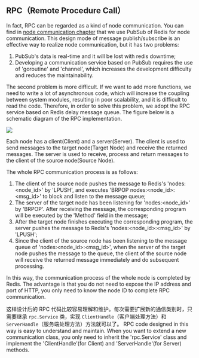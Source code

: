 ## RPC（Remote Procedure Call）

In fact, RPC can be regarded as a kind of node communication. You can find in [node communication chapter](./NodeCommunication.md) that we use PubSub of Redis for node communication. This design mode of message publish/subscribe is an effective way to realize node communication, but it has two problems:

1. PubSub's data is real-time and it will be lost with redis downtime;
2. Developing a communication service based on PubSub requires the use of 'goroutine' and 'channel', which increases the development difficulty and reduces the maintainability.

The second problem is more difficult. If we want to add more functions, we need to write a lot of asynchronous code, which will increase the coupling between system modules, resulting in poor scalability, and it is difficult to read the code. Therefore, in order to solve this problem, we adopt the RPC service based on Redis delay message queue. The figure below is a schematic diagram of the RPC implementation.

![](http://static-docs.crawlab.cn/rpc-architecture.png)

Each node has a client(Client) and a server(Server). The client is used to send messages to the target node(Target Node) and receive the returned messages. The server is used to receive, process and return messages to the client of the source node(Source Node).

The whole RPC communication process is as follows:

1. The client of the source node pushes the message to Redis's 'nodes:<node_id>' by 'LPUSH', and executes 'BRPOP nodes:<node_id>:<msg_id>' to block and listen to the message queue;
2. The server of the target node has been listening for 'nodes:<node_id>' by 'BRPOP'. After receiving the message, the corresponding program will be executed by the 'Method' field in the message;
3. After the target node finishes executing the corresponding program, the server pushes the message to Redis's 'nodes:<node_id>:<msg_id>' by 'LPUSH';
4. Since the client of the source node has been listening to the message queue of 'nodes:<node_id>:<msg_id>', when the server of the target node pushes the message to the queue, the client of the source node will receive the returned message immediately and do subsequent processing.

In this way, the communication process of the whole node is completed by Redis. The advantage is that you do not need to expose the IP address and port of HTTP, you only need to know the node ID to complete RPC communication.

这样设计后的 RPC 代码比较容易理解和维护。每次需要扩展新的通信类别时，只需要继承 `rpc.Service` 类，实现 `ClientHandle`（客户端处理方法）和 `ServerHandle`（服务端处理方法）方法就可以了。
RPC code designed in this way is easy to understand and maintain. When you want to extend a new communication class, you only need to inherit the 'rpc.Service' class and implement the 'ClientHandle'(for Client) and 'ServerHandle'(for Server) methods.

